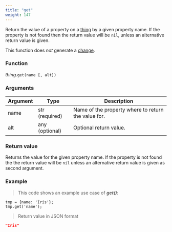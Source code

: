 ```yaml
---
title: "get"
weight: 147
---
```


Return the value of a property on a [thing](..) by a given property name.
If the property is not found then the return value will be `nil`, unless an alternative
return value is given.

This function does *not* generate a [change](../../../overview/changes).

### Function

*thing*.`get(name [, alt])`

### Arguments

Argument | Type | Description
-------- | ---- | -----------
name | str (required) | Name of the property where to return the value for.
alt | any (optional) | Optional return value.

### Return value

Returns the value for the given property name. If the property is not found the the
return value will be `nil`  unless an alternative return value is given as second argument.

### Example

> This code shows an example use case of ***get()***:

```thingsdb,json_response
tmp = {name: 'Iris'};
tmp.get('name');
```

> Return value in JSON format

```json
"Iris"
```
